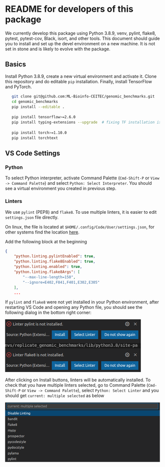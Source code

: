 # README for developers of this package

We currently develop this package using Python 3.8.9, venv, pylint, flake8, pytest, pytest-cov, Black, isort, and other tools. This document should guide you to install and set up the devel environment on a new machine. It is not set in stone and is likely to evolve with the package.

## Basics

Install Python 3.8.9, create a new virtual environment and activate it. Clone this repository and do editable `pip` installation. Finally, install TensorFlow and PyTorch.

```bash
   git clone git@github.com:ML-Bioinfo-CEITEC/genomic_benchmarks.git
   cd genomic_benchmarks
   pip install --editable .

   pip install tensorflow>=2.6.0
   pip install typing-extensions --upgrade  # fixing TF installation issue

   pip install torch>=1.10.0
   pip install torchtext
```

## VS Code Settings

### Python

To select Python interpreter, activate Command Palette (`Cmd-Shift-P` or `View -> Command Palette`) and select `Python: Select Interpreter`. You should see a virtual environment you created in previous step.

### Linters

We use `pylint` (PEP8) and `flake8`. To use multiple linters, it is easier to edit `settings.json` file directly. 

On linux, the file is located at `$HOME/.config/Code/User/settings.json`, for other systems find the location [here](https://code.visualstudio.com/docs/getstarted/settings#_settings-file-locations).

Add the following block at the beginning

```json
{
    "python.linting.pylintEnabled": true,
    "python.linting.flake8Enabled": true,
    "python.linting.enabled": true,
    "python.linting.flake8Args": [
        "--max-line-length=150",
        "--ignore=E402,F841,F401,E302,E305"
    ],
    ...
```

If `pylint` and `flake8` were not yet installed in your Python  environment, after restarting VS Code and opening any Python file, you should see the following dialog in the bottom right corner:

![Linters Missing](/assets/img/Screenshot_missing_linters.png)

After clicking on Install buttons, linters will be automatically installed. To check that you have multiple linters selected, go to Command Palette (`Cmd-Shift-P` or `View -> Command Palette`), select `Python: Select Linter` and you should get `current: multiple selected` as below

![Linters Selection](/assets/img/Screenshot_linters_selection.png)